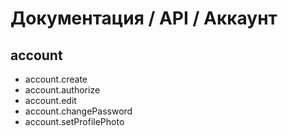 # Документация / API / Аккаунт
## account
* account.create
* account.authorize
* account.edit
* account.changePassword
* account.setProfilePhoto
